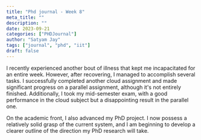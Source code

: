 ```yaml
---
title: "Phd journal - Week 8"
meta_title: ""
description: ""
date: 2023-09-21
categories: ["PHDJournal"]
author: "Satyam Jay"
tags: ["journal", "phd", "iit"]
draft: false
---
```


I recently experienced another bout of illness that kept me incapacitated for an entire week. However, after recovering, I managed to accomplish several tasks. I successfully completed another cloud assignment and made significant progress on a parallel assignment, although it's not entirely finished. Additionally, I took my mid-semester exam, with a good performance in the cloud subject but a disappointing result in the parallel one.

On the academic front, I also advanced my PhD project. I now possess a relatively solid grasp of the current system, and I am beginning to develop a clearer outline of the direction my PhD research will take.